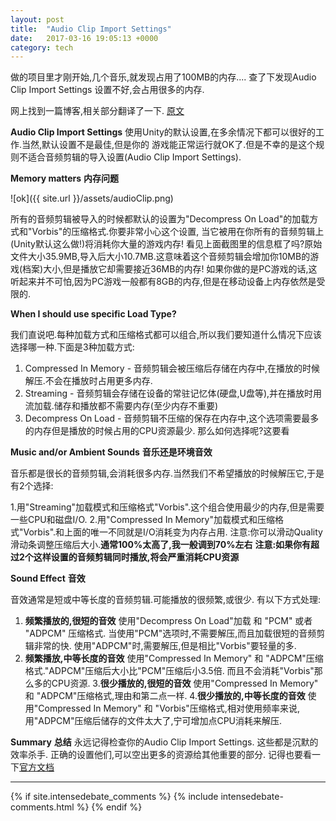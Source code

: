 ```yaml
---
layout: post
title:  "Audio Clip Import Settings"
date:   2017-03-16 19:05:13 +0000
category: tech
---
```

做的项目里才刚开始,几个音乐,就发现占用了100MB的内存....
查了下发现Audio Clip Import Settings 设置不好,会占用很多的内存.

网上找到一篇博客,相关部分翻译了一下.  [原文][how]

**Audio Clip Import Settings**
使用Unity的默认设置,在多余情况下都可以很好的工作.当然,默认设置不是最佳,但是你的
游戏能正常运行就OK了.但是不幸的是这个规则不适合音频剪辑的导入设置(Audio Clip Import Settings).

**Memory matters**
**内存问题**

![ok]({{ site.url }}/assets/audioClip.png)

所有的音频剪辑被导入的时候都默认的设置为"Decompress On Load"的加载方式和"Vorbis"的压缩格式.你要非常小心这个设置,
当它被用在你所有的音频剪辑上(Unity默认这么做!)将消耗你大量的游戏内存!
看见上面截图里的信息框了吗?原始文件大小35.9MB,导入后大小10.7MB.这意味着这个音频剪辑会增加你10MB的游戏(档案)大小,但是播放它却需要接近36MB的内存! 如果你做的是PC游戏的话,这听起来并不可怕,因为PC游戏一般都有8GB的内存,但是在移动设备上内存依然是受限的.

**When I should use specific Load Type?**

我们直说吧.每种加载方式和压缩格式都可以组合,所以我们要知道什么情况下应该选择哪一种.下面是3种加载方式:
1. Compressed In Memory - 音频剪辑会被压缩后存储在内存中,在播放的时候解压.不会在播放时占用更多内存.
2. Streaming - 音频剪辑会存储在设备的常驻记忆体(硬盘,U盘等),并在播放时用流加载.储存和播放都不需要内存(至少内存不重要)
3. Decompress On Load - 音频剪辑不压缩的保存在内存中,这个选项需要最多的内存但是播放的时候占用的CPU资源最少.
那么如何选择呢?这要看

**Music and/or Ambient Sounds**
**音乐还是环境音效**

音乐都是很长的音频剪辑,会消耗很多内存.当然我们不希望播放的时候解压它,于是有2个选择:

1.用"Streaming"加载模式和压缩格式"Vorbis".这个组合使用最少的内存,但是需要一些CPU和磁盘I/O.
2.用"Compressed In Memory"加载模式和压缩格式"Vorbis".和上面的唯一不同就是I/O消耗变为内存占用.
注意:你可以滑动Quality滑动条调整压缩后大小.**通常100%太高了,我一般调到70%左右**
**注意:如果你有超过2个这样设置的音频剪辑同时播放,将会严重消耗CPU资源**

**Sound Effect**
**音效**

音效通常是短或中等长度的音频剪辑.可能播放的很频繁,或很少. 有以下方式处理:
1. **频繁播放的,很短的音效** 使用"Decompress On Load"加载 和 "PCM" 或者 "ADPCM" 压缩格式. 
当使用"PCM"选项时,不需要解压,而且加载很短的音频剪辑非常的快. 
使用"ADPCM"时,需要解压,但是相比"Vorbis"要轻量的多.
2. **频繁播放,中等长度的音效** 使用"Compressed In Memory" 和 "ADPCM"压缩格式."ADPCM"压缩后大小比"PCM"压缩后小3.5倍.
而且不会消耗"Vorbis"那么多的CPU资源.
3.**很少播放的,很短的音效** 使用"Compressed In Memory" 和 "ADPCM"压缩格式,理由和第二点一样.
4.**很少播放的,中等长度的音效** 使用"Compressed In Memory" 和 "Vorbis"压缩格式,相对使用频率来说,用"ADPCM"压缩后储存的文件太大了,宁可增加点CPU消耗来解压.

**Summary**
**总结**
永远记得检查你的Audio Clip Import Settings. 这些都是沉默的效率杀手. 正确的设置他们,可以空出更多的资源给其他重要的部分.
记得也要看一下[官方文档][doc]


---
{% if site.intensedebate_comments %}
  {% include intensedebate-comments.html %}
{% endif %}

[how]: http://blog.theknightsofunity.com/wrong-import-settings-killing-unity-game-part-2/
[doc]: https://docs.unity3d.com/Manual/class-AudioClip.html
